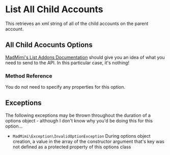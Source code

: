 # List All Child Accounts

This retrieves an xml string of all of the child accounts on the parent account.

## All Child Acocunts Options

[MadMimi's List Addons Documentation](https://madmimi.com/developer/addon-api-methods) should give you an idea
of what you need to send to the API.  In this particular case, it's nothing!  

### Method Reference

You do not need to specify any properties for this option.

## Exceptions

The following exceptions may be thrown throughout the duration of a options object - although I don't know why you'd be doing this for this option...  

- `MadMimi\Exception\InvalidOptionException` During options object creation, a value in the array of the constructor argument that's key was not defined as a protected property of this options class
